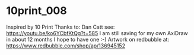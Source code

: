 # 10print_008
Inspired by 10 Print
Thanks to: Dan Catt see: https://youtu.be/ko6YCbfKtQg?t=585
I am still saving for my own AxiDraw in about 12 months I hope to have one :-)
Artwork on redbubble at: https://www.redbubble.com/shop/ap/136945152
